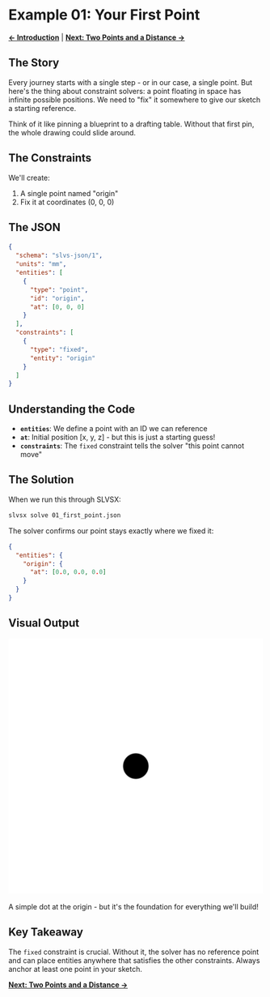 # Example 01: Your First Point

**[← Introduction](https://github.com/snoble/slvsx-cli/blob/main/examples/00_introduction.md)** | **[Next: Two Points and a Distance →](https://github.com/snoble/slvsx-cli/blob/main/examples/02_distance_constraint.md)**

## The Story

Every journey starts with a single step - or in our case, a single point. But here's the thing about constraint solvers: a point floating in space has infinite possible positions. We need to "fix" it somewhere to give our sketch a starting reference.

Think of it like pinning a blueprint to a drafting table. Without that first pin, the whole drawing could slide around.

## The Constraints

We'll create:
1. A single point named "origin"
2. Fix it at coordinates (0, 0, 0)

## The JSON

```json
{
  "schema": "slvs-json/1",
  "units": "mm",
  "entities": [
    {
      "type": "point",
      "id": "origin",
      "at": [0, 0, 0]
    }
  ],
  "constraints": [
    {
      "type": "fixed",
      "entity": "origin"
    }
  ]
}
```

## Understanding the Code

- **`entities`**: We define a point with an ID we can reference
- **`at`**: Initial position [x, y, z] - but this is just a starting guess!
- **`constraints`**: The `fixed` constraint tells the solver "this point cannot move"

## The Solution

When we run this through SLVSX:

```bash
slvsx solve 01_first_point.json
```

The solver confirms our point stays exactly where we fixed it:

```json
{
  "entities": {
    "origin": {
      "at": [0.0, 0.0, 0.0]
    }
  }
}
```

## Visual Output

![First Point](https://raw.githubusercontent.com/snoble/slvsx-cli/main/examples/01_first_point.svg)

A simple dot at the origin - but it's the foundation for everything we'll build!

## Key Takeaway

The `fixed` constraint is crucial. Without it, the solver has no reference point and can place entities anywhere that satisfies the other constraints. Always anchor at least one point in your sketch.

**[Next: Two Points and a Distance →](https://github.com/snoble/slvsx-cli/blob/main/examples/02_distance_constraint.md)**